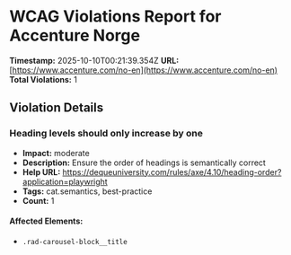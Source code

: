 # WCAG Violations Report for Accenture Norge

**Timestamp:** 2025-10-10T00:21:39.354Z
**URL:** [https://www.accenture.com/no-en](https://www.accenture.com/no-en)
**Total Violations:** 1

## Violation Details

### Heading levels should only increase by one

- **Impact:** moderate
- **Description:** Ensure the order of headings is semantically correct
- **Help URL:** https://dequeuniversity.com/rules/axe/4.10/heading-order?application=playwright
- **Tags:** cat.semantics, best-practice
- **Count:** 1

#### Affected Elements:

- `.rad-carousel-block__title`
